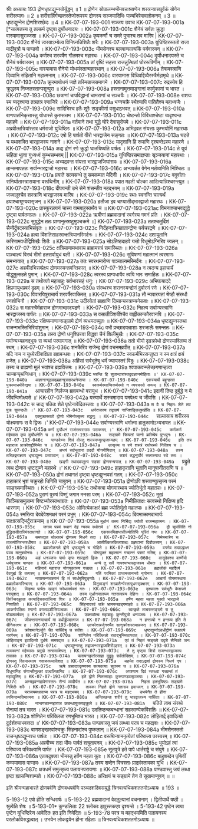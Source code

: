 श्रीः
अध्यायः 193
द्रोणधृष्टद्युम्नयोर्युद्धम् ॥ 1 ॥ द्रोणेन सोपालम्भभीमवचःश्रवणेन शस्त्रन्यासपूर्वकं योगेन शरीरत्यागः ॥ 2 ॥ शरीरार्न्निर्गच्छतस्तेजोरूपस्य द्रोणस्य सञ्जयादिभिः पञ्चभिरेवावलोकनम् ॥ 3 ॥ धृष्टद्युम्नेन द्रोणशिरश्छेदः ॥ 4 ॥
KK-07-07-193-001	सञ्जय उवाच 
KK-07-07-193-001a	[*सात्वतस्य तु तत्कर्म दृष्ट्वा दुर्योधनादयः ।
KK-07-07-193-001c	शैनेयं सर्वतः क्रुद्धा वारयामासुरञ्जसा ॥
KK-07-07-193-002a	कृपकर्णौ च समरे पुत्राश्च तव मारिष |
KK-07-07-193-002c	शैनेयं त्वरयाऽभ्येत्य विनिघ्नन्निशितैः शरैः ॥
KK-07-07-193-003a	युधिष्ठिरस्ततो राजा माद्रीपुत्रौ च पाण्डवौ ।
KK-07-07-193-003c	भीमसेनश्च बलवान्सात्यकिं पर्यवारयन् ॥
KK-07-07-193-004a	कर्णश्च शरवर्षेण गौतमश्च महारथः ।
KK-07-07-193-004c	दुर्योधनादयस्ते च शैनेयं पर्यवारयन् ॥
KK-07-07-193-005a	तां वृष्टिं सहसा राजन्नुत्थितां घोररूपिणीम् ।
KK-07-07-193-005c	वारयामास शैनेयो योधयंस्तान्महारथान् ॥
KK-07-07-193-006a	तेषामस्त्राणि दिव्यानि संहितानि महात्मनाम् ।
KK-07-07-193-006c	वारयामास विधिवद्दिव्यैरस्त्रैर्महामृधे ॥
KK-07-07-193-007a	क्रूरमायोधनं जज्ञे तस्मिन्राजसमागमे ।
KK-07-07-193-007c	रुद्रस्येव हि क्रुद्धस्य निघ्नतस्तान्पशून्पुरा ॥
KK-07-07-193-008a	हस्तानामुत्तमाङ्गानां कार्मुकाणां च भारत ।
KK-07-07-193-008c	छत्राणां चापविद्धानां चामराणां च सञ्चयैः ।
KK-07-07-193-008e	राशयः स्म व्यदृश्यन्त तत्रतत्र रणाजिरे ॥
KK-07-07-193-009a	भग्नचक्रै रथैश्चापि पातितैश्च महाध्वजैः ।
KK-07-07-193-009c	सादिभिश्च हतैः शूरैः सङ्कीर्णा वसुधाऽभवत् ॥
KK-07-07-193-010a	बाणपातनिकृत्तास्तु योधास्ते कुरुसत्तम ।
KK-07-07-193-010c	चेष्टन्तो विविधाश्चेष्टा व्यदृश्यन्त महाहवे ॥
KK-07-07-193-011a	वर्तमाने तथा युद्धे घोरे देवासुरोपमे ।
KK-07-07-193-011c	अब्रवीत्क्षत्रियांस्तत्र धर्मराजो युधिष्ठिरः ॥
KK-07-07-193-012a	अभिद्रवत संयत्ताः कुम्भयोनिं महारथाः ।
KK-07-07-193-012c	एषो हि पार्षतो वीरो भारद्वाजेन सङ्गतः ॥
KK-07-07-193-013a	घटते च यथाशक्ति भारद्वाजस्य नाशने ।
KK-07-07-193-013c	यादृशानि हि रूपाणि दृश्यन्तेऽस्य महारणे ॥
KK-07-07-193-014a	अद्य द्रोणं रणे क्रुद्धो घातयिष्यति पार्षतः ।
KK-07-07-193-014c	ते यूयं सहिता भूत्वा युध्यध्वं कुम्भसम्भवम् ||
KK-07-07-193-015a	युधिष्ठिरसमाज्ञप्ताः सृञ्जयानां महारथाः ।
KK-07-07-193-015c	अभ्यद्रवन्त संयत्ता भारद्वाजजिघांसवः ॥
KK-07-07-193-016a	तान्समापततः सर्वान्भारद्वाजो महारथः ।
KK-07-07-193-016c	अभ्यवर्तत वेगेन मर्तव्यमिति निश्चितः ॥
KK-07-07-193-017a	प्रयाते सत्यसन्धे तु समकम्पत मेदिनी ।
KK-07-07-193-017c	ववुर्वाताः सनिर्घातास्त्रासयाना वरूथिनीम् ॥
KK-07-07-193-018a	पपात महती चोल्का आदित्यान्निश्चरन्त्युत ।
KK-07-07-193-018c	दीपयन्ती उभे सेने शंसन्तीव महद्भयम् ॥
KK-07-07-193-019a	जज्वलुश्चैव शस्त्राणि भारद्वाजस्य मारिष ।
KK-07-07-193-019c	रथाः स्वनन्ति चात्यर्थं हयाश्चाश्रूण्यवासृजन् ॥
KK-07-07-193-020a	हतौजा इव चाप्यासीद्भारद्वाजो महारथः ।
KK-07-07-193-020c	प्रास्फुरन्नयनं चास्य वामबाहुस्तथैव च ॥
KK-07-07-193-021ac	विमनाश्चाभवद्युद्धे दृष्ट्वा पार्षतमग्रतः ॥
KK-07-07-193-022a	ऋषीणां ब्रह्मवादानां स्वर्गस्य गमनं प्रति ।
KK-07-07-193-022c	सुयुद्धेन ततः प्राणानुत्स्रष्टुमुपचक्रमे ॥]
KK-07-07-193-023a	ततश्चतुर्दिशं सैन्यैर्द्रुपदस्याभिसंवृतः ।
KK-07-07-193-023c	निर्दहन्क्षत्रियव्रातान्द्रोणः पर्यचरद्रणे ॥
KK-07-07-193-024a	हत्वा विंशतिसाहस्रान्क्षत्रियानरिमर्दनः ।
KK-07-07-193-024c	दशायुतानि करिणामवधीद्विशिखैः शितैः ॥
KK-07-07-193-025a	सोऽतिष्ठदाहवे यत्तो विधूमोऽग्निरिव ज्वलन् ।
KK-07-07-193-025c	क्षत्रियाणामभावाय ब्राह्ममस्त्रं समास्थितः ॥
KK-07-07-193-026a	पाञ्चाल्यं विरथं भीमो हतसर्वायुधं बली ।
KK-07-07-193-026c	सुविषण्णं महात्मानं त्वरमाणः समभ्ययात् ॥
KK-07-07-193-027a	ततः स्वरथमारोप्य पाञ्चाल्यमरिमर्दनः ।
KK-07-07-193-027c	अब्रवीदभिसम्प्रेक्ष्य द्रोणमस्यन्तमन्तिकात् ॥
KK-07-07-193-028a	न त्वदन्य इहाचार्यं योद्धुमुत्सहते पुमान् ।
KK-07-07-193-028c	त्वरस्व प्राग्वधायैव त्वयि भारः समाहितः ॥
KK-07-07-193-029a	स तथोक्तो महाबाहुः सर्वभारसहं धनुः ।
KK-07-07-193-029c	अभिपत्याददे क्षिप्रमायुधप्रवरं दृढम् ॥
KK-07-07-193-030a	संरब्धश्च शरानस्यन्द्रोणं दुर्वारणं रणे ।
KK-07-07-193-030c	विवारयिषुराचार्यं शरवर्षैरवाकिरत् ॥
KK-07-07-193-031a	तौ न्यवारयतां श्रेष्ठौ संरब्धौ रणशोभिनौ ।
KK-07-07-193-031c	उदीरयेतां ब्राह्माणि दिव्यान्यस्त्राण्यनेकशः ॥
KK-07-07-193-032a	स महास्त्रैर्महाराज द्रोणमाच्छादयद्रणे ।
KK-07-07-193-032c	निहत्य सर्वाण्यस्त्राणि भारद्वाजस्य पार्षतः ॥
KK-07-07-193-033a	स वसातीञ्शिबींश्चैव बाह्लीकान्कौरवानपि ।
KK-07-07-193-033c	रक्षिष्यमाणान्सङ्ग्रामे द्रोणं व्यधमदच्युतः ॥
KK-07-07-193-034a	धृष्टद्युम्नस्तथा राजन्गभस्तिभिरिवांशुमान् ।
KK-07-07-193-034c	वभौ प्रच्छादयन्नाशाः शरजालैः समन्ततः ॥
KK-07-07-193-035a	तस्य द्रोणो धनुश्छित्त्वा विद्ध्वा चैनं शिलीमुखैः ।
KK-07-07-193-035c	मर्माण्यभ्यहनद्भूयः स व्यथां परमामगात् ॥
KK-07-07-193-036a	ततो भीमो दृढक्रोधो द्रोणस्याश्लिष्य तं रथम् ।
KK-07-07-193-036c	शनकैरिव राजेन्द्र द्रोणं वचनमब्रवीत् ॥
KK-07-07-193-037a	यदि नाम न युध्येरञ्शिक्षिता ब्रह्मबन्धवः ।
KK-07-07-193-037c	स्वकर्मभिरसन्तुष्टा न स्म क्षत्रं क्षयं व्रजेत् ॥
KK-07-07-193-038a	अहिंसां सर्वभूतेषु धर्मं ज्यायस्तरं विदुः ।
KK-07-07-193-038c	तस्य च ब्राह्मणो मूलं भवांश्च ब्रह्मवित्तमः ॥
KK-07-07-193-039a	श्वपाकवन्म्लेच्छगणान्हत्वा चान्यान्पृथग्विधान् ।
KK-07-07-193-039c	`भरन्ति हि सुतान्दारांस्तद्वदज्ञानमोहिताः ॥'
KK-07-07-193-040a	अज्ञानान्मूढवद्ब्रह्मन्पुत्रदारधनेप्सया ।
KK-07-07-193-040c	एकस्यार्थे बहून्हत्वा पुत्रस्याधर्मविद्यया ।
KK-07-07-193-040e	स्वकर्मस्थान्विकर्मस्थो न व्यपत्रपसे कथम् ॥
KK-07-07-193-041a	`आचारहीन निर्लज्ज ब्रह्मबन्धो वरायुध ।
KK-07-07-193-041c	इदानीं तिष्ठ दुर्बुद्धे न मे जीवन्विमोक्ष्यसे ॥'
KK-07-07-193-042a	यस्यार्थे शस्त्रमादाय यमपेक्ष्य च जीवसि ।
KK-07-07-193-042c	स चाद्य पतितः शेते पृष्टेनावेदितस्तवः ॥
KK-07-07-193-043a	`स वै च निहतः शेते तव पुत्रः सुमन्दधीः ।'
KK-07-07-193-043c	धर्मराजस्य तद्वाक्यं नाभिशङ्कितुमर्हसि ॥
KK-07-07-193-044a	एवमुक्तस्ततो द्रोणो भीमेनोत्सृज्य तद्धनुः ।
KK-07-07-193-044c	`सन्न्यासाय शरीरस्य योक्ष्यमाणः स वै द्विजः ।'
KK-07-07-193-044e	सर्वाण्यस्त्राणि धर्मात्मा हातुकामोऽभ्यभाषत ॥
KK-07-07-193-045a	`कर्णं दुर्योधनं राजंस्त्वरमाणः पराक्रमम् ।'
KK-07-07-193-045c	कर्णकर्ण महेष्वास कृप दुर्योधनेति च ॥
KK-07-07-193-046a	सङ्ग्रामे क्रियतां यत्नो ब्रवीम्येष पुनःपुनः ।
KK-07-07-193-046c	पाण्डवेभ्यः शिवं वोस्तु शस्त्रमभ्युत्सृजाम्यहम् ।
KK-07-07-193-046e	इति तत्र महाराज प्राक्रोशद्द्रौणिमेव च ॥
KK-07-07-193-047a	उत्सृज्य च रणे शस्त्रं रथोपस्थे निविश्य च ।
KK-07-07-193-047c	अभयं सर्वभूतानां प्रददौ योगमीयिवान् ॥
KK-07-07-193-048a	तस्य तच्छिद्रमाज्ञाय धृष्टद्युम्नः प्रतापवान् ।
KK-07-07-193-048c	सशरं तद्धनुर्घोरं सन्न्यस्याथ रथे ततः ।
KK-07-07-193-048e	खड्गी रथादवप्लुत्य सहसा द्रोणमभ्ययात् ॥
KK-07-07-193-049a	`प्रद्रुते त्वथ द्रोणाय धृष्टद्युम्ने महारथे ।'
KK-07-07-193-049c	हाहाकृतानि भूतानि मानुषाणीतराणि च ॥
KK-07-07-193-050a	द्रोणं तथागतं दृष्ट्वा धृष्टद्युम्नवशं गतम् ।
KK-07-07-193-050c	हाहाकारं भृशं चक्रुरहो धिगिति चाबुवन् ॥
KK-07-07-193-051a	द्रोणोऽपि शस्त्राण्युत्सृज्य परमं साङ्ख्यमास्थितः ।
KK-07-07-193-051c	तथोक्त्वा योगमास्थाय ज्योतिर्भूतो महातपाः ॥
KK-07-07-193-052a	पुराणं पुरुषं विष्णुं जगाम मनसा परम् ।
KK-07-07-193-052c	मुखं किञ्चित्समुन्नाम्य विष्टभ्योरस्तथाग्रतः ॥
KK-07-07-193-053a	निमीलिताक्षः सत्वस्थो निक्षिप्य हृदि धारणाम् ।
KK-07-07-193-053c	ओमित्येकाक्षरं ब्रह्म ज्योतिर्भूतो महातपाः ॥
KK-07-07-193-054a	स्मरित्वा देवदेवेशमक्षरं परमं प्रभुम् ।
KK-07-07-193-054c	दिवमाक्रामदाचार्यः साक्षात्सद्भिर्दुराक्रमाम् ॥
KK-07-07-193-055a	`मूर्धानं तस्य निर्भिद्य ज्योती राजन्महात्मनः ।
KK-07-07-193-055c	जगाम परमं स्थानं देहं न्यस्य रथोत्तमे ॥'
KK-07-07-193-056a	द्वौ सूर्याविति नो बुद्धिरासीत्तस्मिंस्तथागते ।
KK-07-07-193-056c	एकरूपमिवाभासीज्योतिर्भिः पूरितं नभः ॥
KK-07-07-193-057a	समपद्यत चोल्काभं द्रोणस्य निधने तदा ।
KK-07-07-193-057c	निमेषमात्रेण च तज्ज्योतिरन्तरधीयत ॥
KK-07-07-193-058a	आसीत्किलकिलाशब्दः प्रहृष्टानां दिवौकसाम् ।
KK-07-07-193-058c	ब्रह्मलोकगते द्रोणे धृष्टद्युम्ने च मोहिते ॥
KK-07-07-193-059a	वयमेव तदाऽद्राक्ष्म पञ्च मानुषयोनयः ।
KK-07-07-193-059c	योगयुक्तं महात्मानं गच्छन्तं परमां गतिम् ॥
KK-07-07-193-060a	अहं धनञ्जयः पार्थः कृपः शारद्वतो द्विजः ।
KK-07-07-193-060c	वासुदेवश्च वार्ष्णेयो धर्मपुत्रश्च पाण्डवः ॥
KK-07-07-193-061a	अन्ये तु सर्वे नापश्यन्भारद्वाजस्य धीमतः ।
KK-07-07-193-061c	महिमानं महाराज योगयुक्तस्य गच्छतः ।
KK-07-07-193-061e	ब्रह्मलोकं महद्दिव्यं देवगुह्यं हि तत्परम् ॥
KK-07-07-193-062a	गतिं परमिकां प्राप्तमजानन्तो नृयोनयः ।
KK-07-07-193-062c	नापश्यन्गच्छमानं हि तं सार्धमृषिपुङ्गवैः ।
KK-07-07-193-062e	आचार्यं योगमास्थाय ब्रह्मलोकमरिन्दमम् ॥
KK-07-07-193-063a	वितुन्नाङ्गं शरव्रातैर्न्यस्तायुधमसृक्क्षरम् ।
KK-07-07-193-063c	विकृष्य पार्षतः खड्गं क्रोधामर्षवशं गतः ।
KK-07-07-193-063e	दृश्यमानः सर्वभूतैः केशपक्षे परामृशत् ॥
KK-07-07-193-064a	तस्य मूर्धानमालम्ब्य गतसत्वस्य देहिनः ।
KK-07-07-193-064c	किञ्चिदब्रुवतः कायाद्विचकर्तासिना शिरः ॥
KK-07-07-193-065a	हर्षेण महता महता युक्तो भारद्वाजे निपातिते ।
KK-07-07-193-065c	सिंहनादरवं चक्रे भ्रामयन्खड्गमाहवे ॥
KK-07-07-193-066a	आकर्णपलितः श्यामो वयसाऽशीतिपञ्चकः ।
KK-07-07-193-066c	त्वत्कृते व्यचरत्सङ्ख्ये स तु षोडशवर्षवत् ॥
KK-07-07-193-067a	उक्तवांश्च महाबाहुः कुन्तीपुत्रो धनञ्जयः ।
KK-07-07-193-067c	जीवन्तमानयाचार्यं मा वधीर्द्रुपदात्मज ॥
KK-07-07-193-068a	न हन्तव्यो न हन्तव्य इति ते सैनिकाश्च ह ।
KK-07-07-193-068c	उत्क्रोशन्नर्जुनश्चैव सानुक्रोशस्तमाव्रजत् ॥
KK-07-07-193-069a	क्रोशमानेऽर्जुने चैव पार्थिवेषु च सर्वशः ।
KK-07-07-193-069c	धृष्टद्युम्नोऽवधीद्द्रोणं रथतल्पे नरर्षभम् ॥
KK-07-07-193-070a	शोणितेन परिक्लिन्नो रथाद्भूमिमथापतत् ।
KK-07-07-193-070c	लोहिताङ्ग इवादित्यो दुर्धर्षः समपद्यत ॥
KK-07-07-193-071a	एवं तं निहतं सङ्ख्ये ददृशे सैनिको जनः ।
KK-07-07-193-071c	धृष्टद्युम्नस्तु तद्राजन्भारद्वाजशिरोऽहरत् ॥
KK-07-07-193-073a	तावकानां महेष्वासः प्रमुखे तत्समाक्षिपत् ।
KK-07-07-193-073c	ते तु दृष्ट्वा शिरो राजन्भारद्वाजस्य तावकाः ॥
KK-07-07-193-074a	पलायनकृतोत्साहा दुद्रुवुः सर्वतोदिशम् ।
KK-07-07-193-074c	द्रोणस्तु दिवमास्थाय नक्षत्रपथमाविशत् ॥
KK-07-07-193-075a	अहमेव तदाऽद्राक्षं द्रोणस्य निधनं नृप ।
KK-07-07-193-075c	ऋषेः प्रसादात्कृष्णस्य सत्यवत्याः सुतस्य च ॥
KK-07-07-193-076a	विधूमामिह संयान्तीमुल्कां प्रज्वलितामिव ।
KK-07-07-193-076c	अपश्याम दिवं स्तब्ध्वा गच्छन्तं तं महाद्युतिम् ॥
KK-07-07-193-077a	हते द्रोणे निरुत्साहाः कुरुपाण्डवसृञ्जयाः ।
KK-07-07-193-077c	अभ्यद्रवन्महावेगास्ततः सैन्यं व्यदीर्यत ॥
KK-07-07-193-078a	निहता हतभूयिष्ठाः सङ्ग्रामे निशितैः शरैः ।
KK-07-07-193-078c	तावका निहते द्रोणे गतासव इवाभवन् ॥
KK-07-07-193-079a	पराजयमथावाप्य परत्र च महद्भयम् ।
KK-07-07-193-079c	उभयेनैव ते हीना व्यनिन्दन्मतिमात्मनः ॥
KK-07-07-193-080a	अन्विच्छन्तः शरीरं तु भारद्वाजस्य पार्थिवाः ।
KK-07-07-193-080c	नान्वगच्छन्महाराज कबन्धायुतसङ्कुले ॥
KK-07-07-193-081a	`पतिते त्वथ संरब्धे सेनायां तत्र भारत ।
KK-07-07-193-081c	उदतिष्ठन्कबन्धानां सहस्राण्येकविंशतिः ॥
KK-07-07-193-082a	शोणितेन परिक्लिन्ना रणभूमिश्च भारत ।
KK-07-07-193-082c	लोहितार्द्र इवादित्यो दुर्दर्शश्चाभवत्तदा ॥'
KK-07-07-193-083a	पाण्डवास्तु जयं लब्ध्वा परत्र च महद्यशः ।
KK-07-07-193-083c	बाणशङ्खरवांश्चक्रुः सिंहनादांश्च पुष्कलान् ॥
KK-07-07-193-084a	भीमसेनस्ततो राजन्धृष्टद्युम्नश्च पार्षतः ।
KK-07-07-193-084c	वरूथिन्यामनृत्येतां परिष्वज्य परस्परम् ॥
KK-07-07-193-085a	अब्रवीच्च तदा भीमः पार्षतं शत्रुतापनम् ।
KK-07-07-193-085c	भूयोऽहं त्वां परिष्वज्य परिवक्ष्यामि पार्षत ।
KK-07-07-193-085e	सूतपुत्रे हते पापे धार्तराष्ट्रे च संयुगे ॥
KK-07-07-193-086a	एतावदुक्त्वा भीमस्तु हर्षेण महता युतः ।
KK-07-07-193-086c	बाहुशब्देन पृथिवीं कम्पयामास पाण्डवः ॥
KK-07-07-193-087a	तस्य शब्देन वित्रस्ताः प्राद्रवंस्तावका युधि ।
KK-07-07-193-087c	क्षत्रधर्मं समुत्सृज्य पलायनपरायणाः ॥
KK-07-07-193-088a	पाण्डवास्तु जयं लब्धा हृष्टा ह्यासन्विशाम्पते ।
KK-07-07-193-088c	अरिक्षयं च सङ्ग्रामे तेन ते सुखमाप्नुवन् ॥ ॥

इति श्रीमन्महाभारते द्रोणपर्वणि द्रोणवधपर्वणि पञ्चदशदिवसयुद्धे त्रिनवत्यधिकशततमोऽध्यायः ॥ 193 ॥

5-193-12 एषो हीति सन्धिरार्षः ॥ 5-193-22 ब्रह्मवादानां वेदतुल्यानां वचनानाम् । द्वितीयार्थे षष्ठी । श्रुत्वेति शेषः ॥ 5-193-01* कुण्डलिताः 22 श्लोकाः झपुस्तकएव दृश्यन्ते । 5-193-42 पृष्टेन त्वया पृष्टेन युधिष्ठिरेण आवेदितः हत इति निवेदितः ॥ 5-193-78 परत्र च महद्भयमिति पलायनस्य परलोकविरुद्धत्वात् । उभयेन लोकद्वयेन हीना रहिताः ॥ त्रिनवत्यधिकशततमोऽध्यायः ॥
